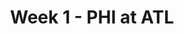 ---
layout: game
title: Week 1 - PHI at ATL
season: 2021
game_id: 2021_01_PHI_ATL
away_team: PHI
home_team: ATL
---